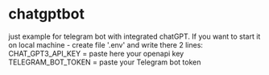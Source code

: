 # chatgptbot
just example for telegram bot with integrated chatGPT.
If you want to start it on local machine - create file '.env' and write there 2 lines:
CHAT_GPT3_API_KEY = paste here your openapi key
TELEGRAM_BOT_TOKEN = paste your Telegram bot token

